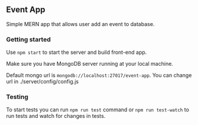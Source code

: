 ## Event App

Simple MERN app that allows user add an event to database.

### Getting started

Use `npm start` to start the server and build front-end app.

Make sure you have MongoDB server running at your local machine.

Default mongo url is `mongodb://localhost:27017/event-app`. You can change url in ./server/config/config.js

 ### Testing

 To start tests you can run `npm run test` command or `npm run test-watch` to run tests and watch for changes in tests.
 